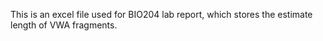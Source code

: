 This is an excel file used for BIO204 lab report, which stores the estimate length of VWA fragments.
